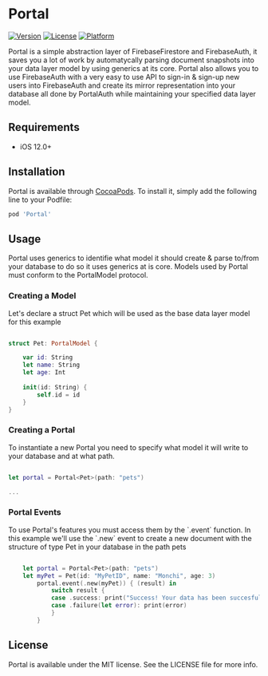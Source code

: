 # Portal
[![Version](https://img.shields.io/cocoapods/v/Portal.svg?style=flat)](https://cocoapods.org/pods/Portal)
[![License](https://img.shields.io/cocoapods/l/Portal.svg?style=flat)](https://cocoapods.org/pods/Portal)
[![Platform](https://img.shields.io/cocoapods/p/Portal.svg?style=flat)](https://cocoapods.org/pods/Portal)

Portal is a simple abstraction layer of FirebaseFirestore and FirebaseAuth, it saves you a lot of work by automatycally parsing  document snapshots into your data layer model by using generics at its core. Portal also allows you to use FirebaseAuth with a very easy to use API to sign-in & sign-up new users into FirebaseAuth and create its mirror representation into your  database all done by PortalAuth while maintaining your specified data layer model.

## Requirements

- iOS 12.0+

## Installation

Portal is available through [CocoaPods](https://cocoapods.org). To install
it, simply add the following line to your Podfile:

```ruby
pod 'Portal'
```
## Usage
<p> Portal uses generics to identifie what model it should create & parse to/from your database to do so it uses generics at is core. Models used by Portal must conform to the PortalModel protocol. </p>

### Creating a Model
<p> Let's declare a struct Pet which will be used as the base data layer model for this example</p>

```swift

struct Pet: PortalModel {

    var id: String
    let name: String
    let age: Int
    
    init(id: String) {
        self.id = id
    }
}

```

### Creating a Portal
<p>To instantiate a new Portal you need to specify what model it will write to your database and at what path.</p>
  
```swift

let portal = Portal<Pet>(path: "pets")

...

```
### Portal Events
<p> To use Portal's features you must access them by the `.event` function. In this example we'll use the `.new` event to create a new document with the structure of type Pet in your database in the path pets </p>

```swift 

    let portal = Portal<Pet>(path: "pets")
    let myPet = Pet(id: "MyPetID", name: "Monchi", age: 3)
        portal.event(.new(myPet)) { (result) in
            switch result {
            case .success: print("Success! Your data has been succesfully created")
            case .failure(let error): print(error)
            }
        }

```

## License

Portal is available under the MIT license. See the LICENSE file for more info.
